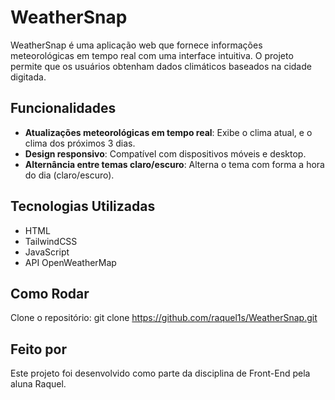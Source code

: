 # WeatherSnap

WeatherSnap é uma aplicação web que fornece informações meteorológicas em tempo real com uma interface intuitiva. O projeto permite que os usuários obtenham dados climáticos baseados na cidade digitada.

## Funcionalidades
- **Atualizações meteorológicas em tempo real**: Exibe o clima atual, e o clima dos próximos 3 dias.
- **Design responsivo**: Compatível com dispositivos móveis e desktop.
- **Alternância entre temas claro/escuro**: Alterna o tema com forma a hora do dia (claro/escuro).

## Tecnologias Utilizadas
- HTML
- TailwindCSS
- JavaScript
- API OpenWeatherMap

## Como Rodar
 Clone o repositório:
   git clone https://github.com/raquel1s/WeatherSnap.git

## Feito por

Este projeto foi desenvolvido como parte da disciplina de Front-End pela aluna Raquel.
